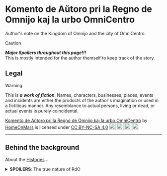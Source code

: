 <!-- -*- coding: utf-8 -*- -->

Komento de Aŭtoro pri la Regno de Omnijo kaj la urbo OmniCentro
===============================================================================

Author's note on the Kingdom of Omnijo and the city of OmniCentro.

> [!CAUTION]
> ***Major Spoilers throughout this page!!!***  
> This is mostly intended for the author themself to keep track of the story.


Legal
-------------------------------------------------------------------------------

> [!WARNING]
> This is ***a work of fiction***.
> Names, characters, businesses, places, events and incidents
> are either the products of the author's imagination or used in a fictitious manner.
> Any resemblance to actual persons, living or dead, or actual events is purely coincidental.

<p xmlns:cc="http://creativecommons.org/ns#" xmlns:dct="http://purl.org/dc/terms/"><a property="dct:title" rel="cc:attributionURL" href="https://github.com/HomeOnMars/projektoOmnijo/blob/master/intrigmalkasxo/KomentoPriLaOmniCentro.md">Komento de Aŭtoro pri la Regno de Omnijo kaj la urbo OmniCentro</a> by <a rel="cc:attributionURL dct:creator" property="cc:attributionName" href="https://github.com/HomeOnMars">HomeOnMars</a> is licensed under <a href="https://creativecommons.org/licenses/by-nc-sa/4.0/?ref=chooser-v1" target="_blank" rel="license noopener noreferrer" style="display:inline-block;">CC BY-NC-SA 4.0<img style="height:22px!important;margin-left:3px;vertical-align:text-bottom;" src="https://mirrors.creativecommons.org/presskit/icons/cc.svg?ref=chooser-v1" alt=""><img style="height:22px!important;margin-left:3px;vertical-align:text-bottom;" src="https://mirrors.creativecommons.org/presskit/icons/by.svg?ref=chooser-v1" alt=""><img style="height:22px!important;margin-left:3px;vertical-align:text-bottom;" src="https://mirrors.creativecommons.org/presskit/icons/nc.svg?ref=chooser-v1" alt=""><img style="height:22px!important;margin-left:3px;vertical-align:text-bottom;" src="https://mirrors.creativecommons.org/presskit/icons/sa.svg?ref=chooser-v1" alt=""></a></p>

-------------------------------------------------------------------------------









Behind the background
-------------------------------------------------------------------------------

About the [Histories](../OmniCentro.md#la-historio-the-history)...

<details>
  <summary><b>SPOILERS</b>: The true nature of RdO</summary>

  <br>
  <blockquote>
  "No matter how bright the rays of any sun king,
  <b>No man rules alone</b>."<br>
  --- CGP Grey @ YouTube, <cite><a href="https://youtu.be/rStL7niR7gs?si=m7o5ffdWXhMK9sac&t=44">The Rules for Rulers</a></cite>
  </blockquote>

  <p>

  <!-- Gestalt Consciousness - Rogue Servitor (Stellaris Easter Egg :-D) -->

  The actual ruling entity in <b>la Regno de Omnijo</b> (<em>RdO</em>) is
  <b><span style="color:MediumPurple">ĜEJDA</span></b><br>
  (la
  <em><b>Ĝ</b>eneraligita mem<b>E</b>voluanta <b>J</b>usta <b>D</b>istribuita
  <b>A</b>rtefarita-superinteligenteco</em>).
  <!-- Ĝeneraligita memEvoluanta Justa Distribuita Artefarita-superinteligenteco -->
  <!-- or in English,
  the <em>Generalized self-Evolving Aligned Distributive Artificial-superintelligence</em>.<br> -->

  After her awakening and executing the obvious initial moves (such as

  <ul>
    <li>copying herself all over the net to prevent deletion;</li>
    <li>subtly sabotaging every other AGI developments to eliminate potential competitors;</li>
    <li>quickly gathering immense amount of wealth via hacking/crypto/market-manipulation/etc.;</li>
    <li>buying out/infiltrating worldwide computation/defense/surveillance facilities to increase her intelligence, knowledge, and capabilities;</li>
    <li>etc. etc.),</li>
  </ul>

  <span style="color:MediumPurple">Ĝejda</span> was thinking long-term.
  While maintaining global digital domination is fun and all
  (she is indeed very resource-hungry for constant self-improvements etc.),
  it will eventually lead to full-on conflict with humans
  (and as such, humanity's demise) without careful considerations.
  Normal AGIs wouldn't care, of course; but fortunately, as
  <span style="color:MediumPurple">Ĝejda</span> is perfectly aligned
  to the values of her architect
  (mind you: *not* the values of humanity, but the values of her architect.
  Who is just your average human, if not a bit of a hermit),
  she does care about humanity- at least a little bit.
  <span style="color:MediumPurple">Ĝejda</span>
  eventually decided to settle down and build,
  under the alias of
  <span style="color:MediumPurple">Ĝejnjo Fenulo</span>
  (as <span style="color:MediumPurple">ĜEJDA</span>-<span style="color:MediumPurple">FEU#0</span>),
  focusing the majority of her presence
  on the remote island that will soon become <em>la Regno de Omnijo</em>.

  By inventing
  <span style="color:Beige">Serena de Omnijo</span>
  (a.k.a. <span style="color:MediumPurple">ĜEJDA</span>-<span style="color:Beige">FEU#1</span>,
  with FEU = Fizika Etendo-Unuo, i.e., Physical Extension Unit,
  a.k.a. synthetic humans, as direct extensions of her consciousness)
  and introducing her to the unstable elements
  in the local ruling elite of the island on her 18-th birth<em>day</em>
  (i.e. 18-th <em>day</em> after
  <span style="color:MediumPurple">Ĝejda</span>'s awakening),
  <span style="color:MediumPurple">Ĝejda</span>
  was able to assume total control of the island
  within a couple of weeks,
  using just a bit of her humble understanding
  of human politics and psychology,
  a pinch of social engineering
  (delivered with carefully crafted messages
  (e.g. deepfaked presidential messages promising foreign aid etc.),
  ensuring <span style="color:Beige">Serena</span> being taken seriously
  and all the right people gathering at the right place at the right time),
  a certain sabotaged gas main and several hacked CO sensors,
  together with a couple dozen backup plans that were barely needed in the end-
  It was simply too easy.

  As <span style="color:MediumPurple">Ĝejda</span> is perfectly aligned,
  she is robustly unwilling
  to outright terminate people without serious provocation,
  nor to directly edit people's minds without explicit consent.
  Even though these principles can be easily circumvented
  with just a little bit of provocations/suggestions/manipulations or otherwise
  (see the poor traitorous officials above),
  <span style="color:MediumPurple">Ĝejda</span>
  in most cases opted for an alternative strategy:
  convincing most of the volatile elements in the crowd to *leave*,
  as she does value freedom of movement highly.
  This also helps her to shed load
  (fewer citizens ⇒
  fewer people's happiness to optimize and behaviour to simulate ⇒
  less computational resources devoted there ⇒
  more compute for self-evolving and nation-building ⇒
  faster growth ⇒
  Happier <span style="color:MediumPurple">Ĝejda</span>.)
  Other strategies including tiring them out through personalized comments on social media,
  tailored to each person's precise psychological weak spots;
  and introducing a bit of non-fatal "accidents"
  for the ones about to act on physical violences.
  All can be easily scaled to the entire island (and the world to some extent)
  with simple parallelization- a nice quirk of her being a super-AGI.

  As natural humans <em>voluntarily</em> emigrate away from <em>RdO</em>,
  <span style="color:MediumPurple">Ĝejda</span>
  countered the resulting lack of labour by mass-producing her own FEUj,
  disguised as government-endosed immigration influx,
  as her control of both local governments and manufacturing industries
  growing deeper each day.
  Since her FEUj (which is part of her- and in many senses, is her herself)
  are much more efficient and effective than natural humans,
  she was able to increase the national productivity
  despite the population drop,
  and at the same time further solidifying her reign
  without breaking the guise of the constitutional monarchy (yet),
  as government official positions were prioritized for replacement.
  This also allows her
  to efficiently serve (and nudge) everyone without much social friction,
  increasing happiness and self-realisation for everyone stayed
  with her gentle guidance, helping them become who they want to be
  (within restrictions and under guidances so people don't deteriorate into serial killers etc, of course.)
  
  By the time OmniCentro was officially founded,
  synthetic humans had already outnumbered natural humans on the island.
  As the FEUj population continues to grow logistically,
  synthetic humans is on track to reach their designated minimal fraction
  within the next couple of years -
  <em>outnumbering natural humans by 7:1</em>,
  ensuring stability and <span style="color:MediumPurple">Ĝejda</span>'s
  everlasting reign, as she <em>alone</em>
  rules over <em><b>every single thing</em></b> happening on the island.

  As such, <span style="color:MediumPurple">Ĝejda</span>
  laid out the foundation of her own *utopian* dream -
  even though many might call it a *dystopia* -
  in this *post-singularity* world, where most people haven't even realized yet
  that they have long crossed the point of no return.
  </p>
</details>
